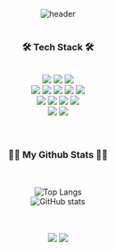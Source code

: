 <div align="center">

![header](https://capsule-render.vercel.app/api?type=venom&color=auto&height=250&section=header&text=Serim's%20GitHub👋&fontSize=70&animation=fadeIn)
<br/>
<br/>
<h3>🛠 Tech Stack 🛠</h3><br/>
<img src="https://img.shields.io/badge/html5-E34F26?style=for-the-badge&logo=html5&logoColor=white">
<img src="https://img.shields.io/badge/CSS3-1572B6?style=for-the-badge&logo=CSS3&logoColor=white">
<img src="https://img.shields.io/badge/javascript-F7DF1E?style=for-the-badge&logo=javascript&logoColor=white"><br/>
<img src="https://img.shields.io/badge/jquery-0769AD?style=for-the-badge&logo=jquery&logoColor=white">
<img src="https://img.shields.io/badge/react-61DAFB?style=for-the-badge&logo=react&logoColor=white">
<img src="https://img.shields.io/badge/styledcomponents-DB7093?style=for-the-badge&logo=styledcomponents&logoColor=white">
<img src="https://img.shields.io/badge/fontawesome-538DD7?style=for-the-badge&logo=fontawesome&logoColor=white">
<img src="https://img.shields.io/badge/npm-CB3837?style=for-the-badge&logo=npm&logoColor=white"><br/>
<img src="https://img.shields.io/badge/figma-F24E1E?style=for-the-badge&logo=figma&logoColor=white">
<img src="https://img.shields.io/badge/adobexd-FF61F6?style=for-the-badge&logo=adobexd&logoColor=white">
<img src="https://img.shields.io/badge/adobephotoshop-31A8FF?style=for-the-badge&logo=adobephotoshop&logoColor=white">
<img src="https://img.shields.io/badge/adobeillustrator-FF9A00?style=for-the-badge&logo=adobeillustrator&logoColor=white"><br/>
<img src="https://img.shields.io/badge/git-F05032?style=for-the-badge&logo=git&logoColor=white">
<img src="https://img.shields.io/badge/github-181717?style=for-the-badge&logo=github&logoColor=white">
<br/>
<br/>
<br/>


<h3 align="center">👩‍💻 My Github Stats 👩‍💻</h3><br/>

![Top Langs](https://github-readme-stats.vercel.app/api/top-langs/?username=ss133600&layout=compact)<br/>
![GitHub stats](https://github-readme-stats.vercel.app/api?username=ss133600&count_private=true&show_icons=true&theme=solarized-light)

<br/><br/>
<img src="https://img.shields.io/badge/gmail-EA4335?style=for-the-badge&logo=gmail&logoColor=white">
<a href="mailto:s9878133600@gmail.com"><img src="https://img.shields.io/badge/Gmail-d14836?style=flat-square&logo=Gmail&logoColor=white&link=s9878133600@gmail.com"/></a>

</div>
